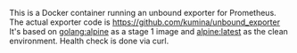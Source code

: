 This is a Docker container running an unbound exporter for Prometheus.
The actual exporter code is https://github.com/kumina/unbound_exporter
It's based on [golang:alpine](https://hub.docker.com/_/golang/) as a stage 1 image and [alpine:latest](https://hub.docker.com/_/alpine) as the clean environment.
Health check is done via curl.
